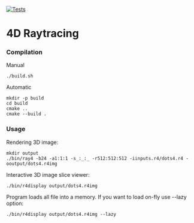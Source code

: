 [![Tests](https://github.com/amytnyk/r4/actions/workflows/build.yml/badge.svg)](https://github.com/amytnyk/r4/actions/workflows/build.yml)

# 4D Raytracing

### Compilation

Manual
```shell
./build.sh
```

Automatic
```shell
mkdir -p build
cd build
cmake ..
cmake --build .
```

### Usage

Rendering 3D image:
```shell
mkdir output
./bin/ray4 -b24 -a1:1:1 -s_:_:_ -r512:512:512 -iinputs.r4/dots4.r4 -ooutput/dots4.r4img
```

Interactive 3D image slice viewer:
```shell
./bin/r4display output/dots4.r4img
```

Program loads all file into a memory. If you want to load on-fly use --lazy option:
```shell
./bin/r4display output/dots4.r4img --lazy
```
